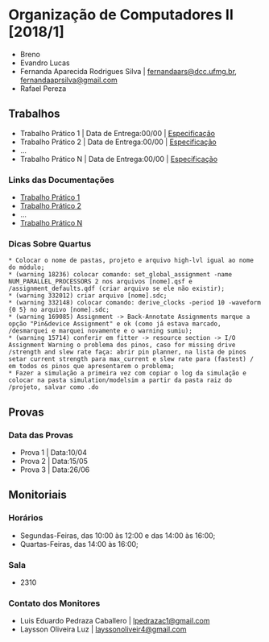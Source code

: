 # Organização de Computadores II [2018/1]

* Breno
* Evandro Lucas
* Fernanda Aparecida Rodrigues Silva | fernandaars@dcc.ufmg.br, fernandaaprsilva@gmail.com
* Rafael Pereza

## Trabalhos

* Trabalho Prático 1 | Data de Entrega:00/00 | [Especificação](https://findtheinvisiblecow.com/)
* Trabalho Prático 2 | Data de Entrega:00/00 | [Especificação](https://findtheinvisiblecow.com/)
* ...
* Trabalho Prático N | Data de Entrega:00/00 | [Especificação](https://findtheinvisiblecow.com/)

### Links das Documentações

* [Trabalho Prático 1](https://www.overleaf.com/15100030tndqfqyxsyzy)
* [Trabalho Prático 2](https://www.overleaf.com/15100030tndqfqyxsyzy)
* ...
* [Trabalho Prático N](https://www.overleaf.com/15100030tndqfqyxsyzy)

### Dicas Sobre Quartus

```
* Colocar o nome de pastas, projeto e arquivo high-lvl igual ao nome do módulo;
* (warning 18236) colocar comando: set_global_assignment -name NUM_PARALLEL_PROCESSORS 2 nos arquivos [nome].qsf e /assignment_defaults.qdf (criar arquivo se ele não existir);
* (warning 332012) criar arquivo [nome].sdc;
* (warning 332148) colocar comando: derive_clocks -period 10 -waveform {0 5} no arquivo [nome].sdc;
* (warning 169085) Assignment -> Back-Annotate Assignments marque a opção "Pin&device Assignment" e ok (como já estava marcado, /desmarquei e marquei novamente e o warning sumiu);
* (warning 15714) conferir em fitter -> resource section -> I/O Assignment Warning o problema dos pinos, caso for missing drive /strength and slew rate faça: abrir pin planner, na lista de pinos setar current strength para max_current e slew rate para (fastest) / em todos os pinos que apresentarem o problema;
* Fazer a simulação a primeira vez com copiar o log da simulação e colocar na pasta simulation/modelsim a partir da pasta raiz do /projeto, salvar como .do
```

## Provas
### Data das Provas

* Prova 1 | Data:10/04
* Prova 2 | Data:15/05
* Prova 3 | Data:26/06

## Monitoriais
### Horários

* Segundas-Feiras, das 10:00 às 12:00 e das 14:00 às 16:00;
* Quartas-Feiras, das 14:00 às 16:00;

### Sala

* 2310

### Contato dos Monitores

* Luis Eduardo Pedraza Caballero | lpedrazac1@gmail.com
* Laysson Oliveira Luz | layssonoliveir4@gmail.com

